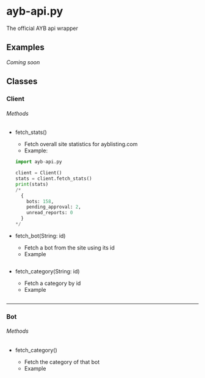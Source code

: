 # ayb-api.py

The official AYB api wrapper

## Examples

*Coming soon*

## Classes

### Client

###### Methods

- fetch_stats()
  - Fetch overall site statistics for ayblisting.com
  - Example:

  ```py
  import ayb-api.py
  
  client = Client()
  stats = client.fetch_stats()
  print(stats)
  /*
    {
      bots: 158,
      pending_approval: 2,
      unread_reports: 0
    }
  */
  ```

- fetch_bot(String: id)
  - Fetch a bot from the site using its id
  - Example

  ```py
  
  ```

- fetch_category(String: id)
  - Fetch a category by id
  - Example

  ```py
  
  ```

---

### Bot

###### Methods

- fetch_category()
  - Fetch the category of that bot
  - Example

  ```py
  
  ```
